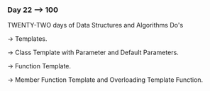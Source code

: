 ### Day 22 --> 100
TWENTY-TWO days of Data Structures and Algorithms
Do's

-> Templates.
    
-> Class Template with Parameter and Default Parameters.

-> Function Template.

-> Member Function Template and Overloading Template Function.
